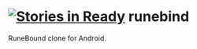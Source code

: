 [![Stories in Ready](https://badge.waffle.io/bchalls/runebind.png?label=ready&title=Ready)](https://waffle.io/bchalls/runebind)
runebind
========

RuneBound clone for Android.
